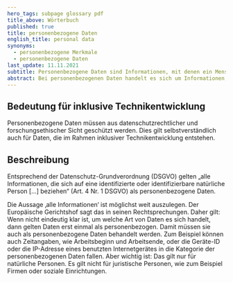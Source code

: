 ```yaml
---
hero_tags: subpage glossary pdf
title_above: Wörterbuch
published: true
title: personenbezogene Daten
english_title: personal data
synonyms:
  - personenbezogene Merkmale
  - personenbezogene Daten
last_update: 11.11.2021
subtitle: Personenbezogene Daten sind Informationen, mit denen ein Mensch identifiziert werden kann.
abstract: Bei personenbezogenen Daten handelt es sich um Informationen, die einen Menschen betreffen. Das sind vor allem der Name, das Geburtsdatum oder die Adresse und Telefonnummer einer Person. Aber auch eine Kreditkartennummer, Kontodaten, ein Auto-Kennzeichen oder das Aussehen (z. B. blaue Augen) sind personenbezogene Daten.
---
```


## Bedeutung für inklusive Technikentwicklung

Personenbezogene Daten müssen aus datenschutzrechtlicher und forschungsethischer Sicht geschützt werden. Dies gilt selbstverständlich auch für Daten, die im Rahmen inklusiver Technikentwicklung entstehen.

## Beschreibung

Entsprechend der Datenschutz-Grundverordnung (DSGVO) gelten „alle Informationen, die sich auf eine identifizierte oder identifizierbare natürliche Person \[...] beziehen“ (Art. 4 Nr. 1 DSGVO) als personenbezogene Daten.

Die Aussage ‚alle Informationen‘ ist möglichst weit auszulegen. Der Europäische Gerichtshof sagt das in seinen Rechtsprechungen. Daher gilt: Wenn nicht eindeutig klar ist, um welche Art von Daten es sich handelt, dann gelten Daten erst einmal als personenbezogen. Damit müssen sie auch als personenbezogene Daten behandelt werden. Zum Beispiel können auch Zeitangaben, wie Arbeitsbeginn und Arbeitsende, oder die Geräte-ID oder die IP-Adresse eines benutzten Internetgerätes in die Kategorie der personenbezogenen Daten fallen. Aber wichtig ist: Das gilt nur für natürliche Personen. Es gilt nicht für juristische Personen, wie zum Beispiel Firmen oder soziale Einrichtungen.
